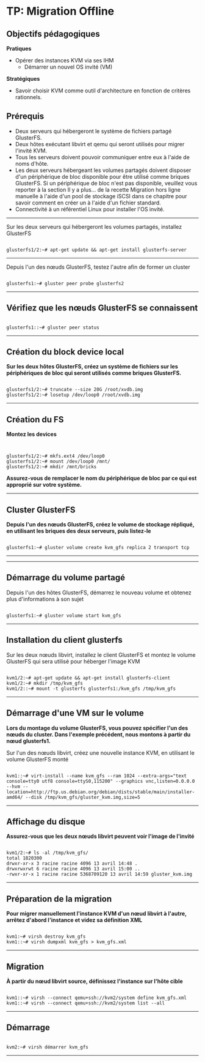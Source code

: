 # TP: Migration Offline 

## Objectifs pédagogiques

**Pratiques**

- Opérer des instances KVM via ses IHM
  - Démarrer un nouvel OS invité (VM)

**Stratégiques**

- Savoir choisir KVM comme outil d'architecture en fonction de critères rationnels.

## Prérequis 

* Deux serveurs qui hébergeront le système de fichiers partagé GlusterFS.
* Deux hôtes exécutant libvirt et qemu qui seront utilisés pour migrer l'invité KVM.
* Tous les serveurs doivent pouvoir communiquer entre eux à l'aide de noms d'hôte.
* Les deux serveurs hébergeant les volumes partagés doivent disposer d'un périphérique de bloc disponible pour être utilisé comme briques GlusterFS. Si un périphérique de bloc n'est pas disponible, veuillez vous reporter à la section Il y a plus... de la recette Migration hors ligne manuelle à l'aide d'un pool de stockage iSCSI dans ce chapitre pour savoir comment en créer un à l'aide d'un fichier standard.
* Connectivité à un référentiel Linux pour installer l'OS invité.

---


Sur les deux serveurs qui hébergeront les volumes partagés, installez GlusterFS

```shell

glusterfs1/2:~# apt-get update && apt-get install glusterfs-server

```
---


Depuis l'un des nœuds GlusterFS, testez l'autre afin de former un cluster

```shell

glusterfs1:~# gluster peer probe glusterfs2

```
---

## Vérifiez que les nœuds GlusterFS se connaissent


```shell

glusterfs1::~# gluster peer status

```
---


## Création du block device local

**Sur les deux hôtes GlusterFS, créez un système de fichiers sur les périphériques de bloc qui seront utilisés comme briques GlusterFS.**

```shell

glusterfs1/2:~# truncate --size 20G /root/xvdb.img
glusterfs1/2:~# losetup /dev/loop0 /root/xvdb.img

```
---

## Création du FS

**Montez les devices** 
```shell


glusterfs1/2:~# mkfs.ext4 /dev/loop0
glusterfs1/2:~# mount /dev/loop0 /mnt/
glusterfs1/2:~# mkdir /mnt/bricks

```
**Assurez-vous de remplacer le nom du périphérique de bloc par ce qui est approprié sur votre système.**

---

## Cluster GlusterFS

**Depuis l'un des nœuds GlusterFS, créez le volume de stockage répliqué, en utilisant les briques des deux serveurs, puis listez-le**

```shell

glusterfs1:~# gluster volume create kvm_gfs replica 2 transport tcp

```
---



---

## Démarrage du volume partagé

Depuis l'un des hôtes GlusterFS, démarrez le nouveau volume et obtenez plus d'informations à son sujet

```shell

glusterfs1:~# gluster volume start kvm_gfs

```
---

## Installation du client glusterfs 

Sur les deux nœuds libvirt, installez le client GlusterFS et montez le volume GlusterFS qui sera utilisé pour héberger l'image KVM

```shell

kvm1/2:~# apt-get update && apt-get install glusterfs-client
kvm1/2:~# mkdir /tmp/kvm_gfs
kvm1/2::~# mount -t glusterfs glusterfs1:/kvm_gfs /tmp/kvm_gfs

```
---

## Démarrage d'une VM sur le volume 

**Lors du montage du volume GlusterFS, vous pouvez spécifier l'un des nœuds du cluster. Dans l'exemple précédent, nous montons à partir du nœud glusterfs1.**

Sur l'un des nœuds libvirt, créez une nouvelle instance KVM, en utilisant le volume GlusterFS monté

```shell

kvm1::~# virt-install --name kvm_gfs --ram 1024 --extra-args="text console=tty0 utf8 console=ttyS0,115200" --graphics vnc,listen=0.0.0.0 --hvm -- location=http://ftp.us.debian.org/debian/dists/stable/main/installer-amd64/ --disk /tmp/kvm_gfs/gluster_kvm.img,size=5

```
---

## Affichage du disque 

**Assurez-vous que les deux nœuds libvirt peuvent voir l'image de l'invité**

```shell

kvm1/2:~# ls -al /tmp/kvm_gfs/
total 1820300
drwxr-xr-x 3 racine racine 4096 13 avril 14:48 .
drwxrwxrwt 6 racine racine 4096 13 avril 15:00 ..
-rwxr-xr-x 1 racine racine 5368709120 13 avril 14:59 gluster_kvm.img

```
---

## Préparation de la migration

**Pour migrer manuellement l'instance KVM d'un nœud libvirt à l'autre, arrêtez d'abord l'instance et videz sa définition XML**

```shell

kvm1:~# virsh destroy kvm_gfs
kvm1::~# virsh dumpxml kvm_gfs > kvm_gfs.xml

```
---

## Migration

**À partir du nœud libvirt source, définissez l'instance sur l'hôte cible**

```shell

kvm1::~# virsh --connect qemu+ssh://kvm2/system define kvm_gfs.xml
kvm1::~# virsh --connect qemu+ssh://kvm2/system list --all
```

---


## Démarrage

```shell

kvm2:~# virsh démarrer kvm_gfs

```
---
